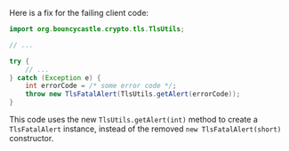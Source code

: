 Here is a fix for the failing client code:

```java
import org.bouncycastle.crypto.tls.TlsUtils;

// ...

try {
    // ...
} catch (Exception e) {
    int errorCode = /* some error code */;
    throw new TlsFatalAlert(TlsUtils.getAlert(errorCode));
}
```

This code uses the new `TlsUtils.getAlert(int)` method to create a `TlsFatalAlert` instance, instead of the removed `new TlsFatalAlert(short)` constructor.